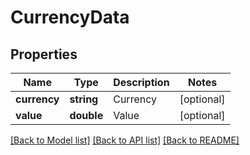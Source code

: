 # CurrencyData

## Properties
Name | Type | Description | Notes
------------ | ------------- | ------------- | -------------
**currency** | **string** | Currency | [optional] 
**value** | **double** | Value | [optional] 

[[Back to Model list]](../README.md#documentation-for-models) [[Back to API list]](../README.md#documentation-for-api-endpoints) [[Back to README]](../README.md)


